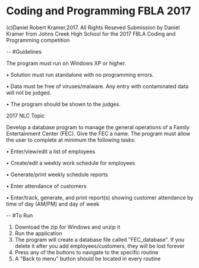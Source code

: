 # Coding and Programming FBLA 2017
(c)Daniel Robert Kramer,2017. All Rights Reseved
Submission by Daniel Kramer from Johns Creek High School for the 2017 FBLA Coding and Programming competition

--
#Guidelines

 The program must run on Windows XP or higher.
 
• Solution must run standalone with no programming errors.

• Data must be free of viruses/malware. Any entry with contaminated data will not be
judged.

• The program should be shown to the judges.

2017 NLC Topic

Develop a database program to manage the general operations of a Family Entertainment
Center (FEC). Give the FEC a name. The program must allow the user to complete at minimum
the following tasks:

• Enter/view/edit a list of employees

• Create/edit a weekly work schedule for employees

• Generate/print weekly schedule reports

• Enter attendance of customers

• Enter/track, generate, and print report(s) showing customer attendance by time of day
(AM/PM) and day of week

--
#To Run
1. Download the zip for Windows and unzip it
2. Run the application 
3. The program will create a database file called "FEC_database". If you delete it after you add employees/customers, they will be lost forever
4. Press any of the buttons to navigate to the specific routine
5. A "Back to menu" button should be located in every routine
